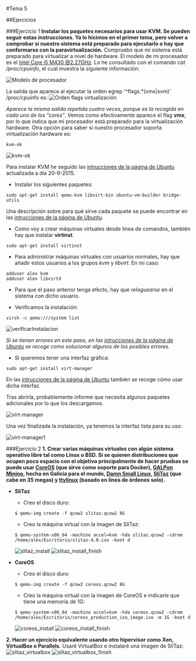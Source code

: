 #Tema 5

##Ejercicios

###Ejercicio 1
**Instalar los paquetes necesarios para usar KVM. Se pueden seguir estas instrucciones. Ya lo hicimos en el primer tema, pero volver a comprobar si nuestro sistema está preparado para ejecutarlo o hay que conformarse con la paravirtualización.**
Compruebo que mi sistema está preparado para virtualizar a nivel de hardware.
El modelo de mi procesador es el [Intel Core i5 M430 @2.27GHz](http://ark.intel.com/products/43537/Intel-Core-i5-430M-Processor-3M-Cache-2_26-GHz). Lo he consultado con el comando *cat /proc/cpuinfo*, el cual muestra la siguiente información:

![Modelo de procesador](http://i1016.photobucket.com/albums/af281/raperaco/cpuinfo_zpsjbqaxxjk.png)

La salida que aparece al ejecutar la orden egrep '^flags.*(vmx|svm)' /proc/cpuinfo es:
![Orden flags virtualización](http://i1016.photobucket.com/albums/af281/raperaco/salidaFlagsVirtualizacion_zpscl5z8qgh.png)

*Aparece la misma salida repetida cuatro veces, porque es la recogida en cada uno de los "cores"*.
Vemos como efectivamente aparece el flag **vmx**, por lo que indica que mi procesador está preparado para la virtualización hardware.
Otra opción para saber si nuestro procesador soporta virtualización hardware es:
~~~
kvm-ok
~~~

![kvm-ok](http://i1016.photobucket.com/albums/af281/raperaco/kvm-ok_zpsqnlggvxm.png)


Para instalar KVM he seguido las [intrucciones de la página de Ubuntu](https://help.ubuntu.com/community/KVM/Installation) actualizada a día 20-9-2015.

* Instalar los siguientes paquetes:
~~~
sudo apt-get install qemu-kvm libvirt-bin ubuntu-vm-builder bridge-utils
~~~
Una descripción sobre para qué sirve cada paquete se puede encontrar en las [intrucciones de la página de Ubuntu](https://help.ubuntu.com/community/KVM/Installation).

* Como voy a crear máquinas virtuales desde linea de comandos, también hay que instalar **virtinst**.
~~~
sudo apt-get install virtinst
~~~

* Para administrar máquinas virtuales con usuarios normales, hay que añadir estos usuarios a los grupos *kvm* y *libvirt*. En mi caso:
~~~
adduser alex kvm
adduser alex libvirtd
~~~

* Para que el paso anterior tenga efecto, hay que *reloguearse* en el sistema con dicho usuario.

* Verificamos la instalación:
~~~
virsh -c qemu:///system list
~~~

![verificarInstalacion](http://i1016.photobucket.com/albums/af281/raperaco/verificarInstalacion_zpsvva9gbnk.png)

*Si se tienen errores en este paso, en las [intrucciones de la página de Ubuntu](https://help.ubuntu.com/community/KVM/Installation) se recoge como solucionar algunos de los posibles errores.*

* Si queremos tener una interfaz gráfica:
~~~
sudo apt-get install virt-manager
~~~
En las [intrucciones de la página de Ubuntu](https://help.ubuntu.com/community/KVM/Installation) también se recoge cómo usar dicha interfaz.

Tras abrirla, probablemente informe que necesita algunos paquetes adicionales por lo que los descargamos.

![virt-manager](http://i1016.photobucket.com/albums/af281/raperaco/virt-manager_zpssexgtazr.png)

Una vez finalizada la instalación, ya tenemos la interfaz lista para su uso:

![virt-manager1](http://i1016.photobucket.com/albums/af281/raperaco/virt-manager1_zps6o82yntt.png)


###Ejercicio 2
**1. Crear varias máquinas virtuales con algún sistema operativo libre tal como Linux o BSD. Si se quieren distribuciones que ocupen poco espacio con el objetivo principalmente de hacer pruebas se puede usar [CoreOS](https://coreos.com/) (que sirve como soporte para Docker), [GALPon Minino](http://minino.galpon.org/en), hecha en Galicia para el mundo, [Damn Small Linux](http://www.damnsmalllinux.org/download.html), [SliTaz](http://www.slitaz.org/en/) (que cabe en 35 megas) y [ttylinux](http://ttylinux.net/) (basado en línea de órdenes solo).**
* **SliTaz**
	* Creo el disco duro:
	~~~
    $ qemu-img create -f qcow2 slitaz.qcow2 8G
    ~~~

	* Creo la máquina virtual con la imagen de SliTaz:
	~~~
    $ qemu-system-x86_64 -machine accel=kvm -hda slitaz.qcow2 -cdrom /home/alex/Escritorio/slitaz-4.0.iso -boot d
    ~~~
    ![slitaz_install](http://i1016.photobucket.com/albums/af281/raperaco/slitaz_install_zpse5npnmnb.png)
    ![slitaz_install_finish](http://i1016.photobucket.com/albums/af281/raperaco/coreos_install_finish_zpsjhgdmgxm.png)
    
* **CoreOS**
	* Creo el disco duro:
	~~~
    $ qemu-img create -f qcow2 coreos.qcow2 8G
    ~~~
    
    * Creo la máquina virtual con la imagen de CoreOS e indicarle que tiene una memoria de 1G:
	~~~
    $ qemu-system-x86_64 -machine accel=kvm -hda coreos.qcow2 -cdrom /home/alex/Escritorio/coreos_production_iso_image.iso -m 1G -boot d
    ~~~
    ![coreos_install](http://i1016.photobucket.com/albums/af281/raperaco/coreos_install_zps8tfbnfmq.png)
    ![coreos_install_finish](http://i1016.photobucket.com/albums/af281/raperaco/coreos_install_finish_zpsjhgdmgxm.png)
    
**2. Hacer un ejercicio equivalente usando otro hipervisor como Xen, VirtualBox o
Parallels.**
Usaré VirtualBox e instalaré una imagen de SliTaz:
![slitaz_virtualbox](http://i1016.photobucket.com/albums/af281/raperaco/slitaz_virtualbox_zps0xgjnghz.png)
![slitaz_virtualbox_finish](http://i1016.photobucket.com/albums/af281/raperaco/slitaz_virtualbox_finish_zpslgcyams6.png)


